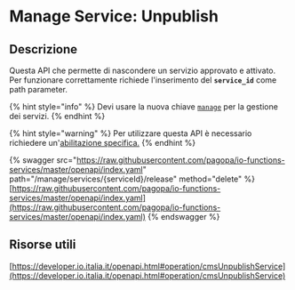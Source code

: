 # Manage Service: Unpublish

## Descrizione

Questa API che permette di nascondere un servizio approvato e attivato. Per funzionare correttamente richiede l'inserimento del **`service_id`** come path parameter.

{% hint style="info" %}
Devi usare la nuova chiave [`manage`](../../funzionalita/pubblicare-un-servizio/chiave-manage.md) per la gestione dei servizi.&#x20;
{% endhint %}

{% hint style="warning" %}
Per utilizzare questa API è necessario richiedere un'[abilitazione specifica.](../../abilitazioni/gestione-dei-servizi.md)
{% endhint %}

{% swagger src="https://raw.githubusercontent.com/pagopa/io-functions-services/master/openapi/index.yaml" path="/manage/services/{serviceId}/release" method="delete" %}
[https://raw.githubusercontent.com/pagopa/io-functions-services/master/openapi/index.yaml](https://raw.githubusercontent.com/pagopa/io-functions-services/master/openapi/index.yaml)
{% endswagger %}

## Risorse utili

[https://developer.io.italia.it/openapi.html#operation/cmsUnpublishService](https://developer.io.italia.it/openapi.html#operation/cmsUnpublishService)
